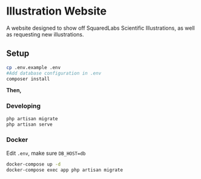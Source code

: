 
# Illustration Website
A website designed to show off SquaredLabs Scientific Illustrations, as well as requesting new illustrations.
## Setup
```bash
cp .env.example .env
#Add database configuration in .env
composer install
```
**Then,**
### Developing
```bash
php artisan migrate
php artisan serve
```
### Docker
Edit `.env`, make sure `DB_HOST=db`
```bash
docker-compose up -d
docker-compose exec app php artisan migrate
```
